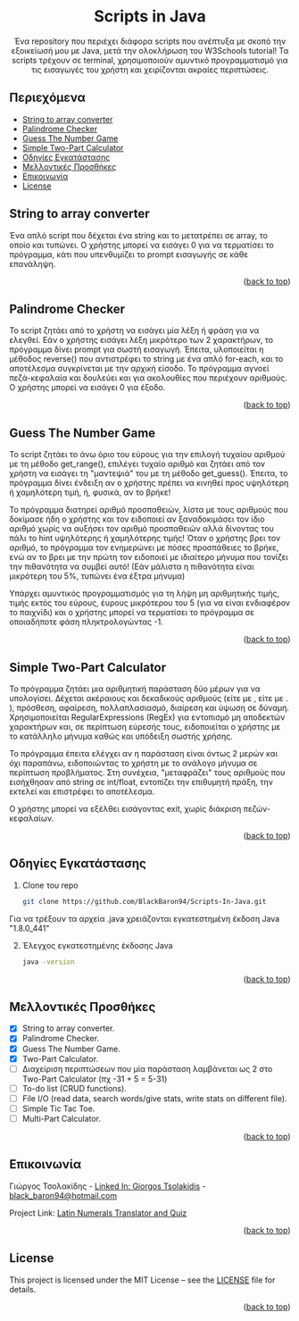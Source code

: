 <a id="readme-top"></a>
<div align="center">
  <h1 align="center">Scripts in Java</h1>

  <p align="center">
    Ένα repository που περιέχει διάφορα scripts που ανέπτυξα με σκοπό την εξοικείωσή μου με Java, μετά την ολοκλήρωση του W3Schools tutorial!
    Τα scripts τρέχουν σε terminal, χρησιμοποιούν αμυντικό προγραμματισμό για τις εισαγωγές του χρήστη και χειρίζονται ακραίες περιπτώσεις.
    </p>
</div>

## Περιεχόμενα
- [String to array converter](#String-to-array-converter)
- [Palindrome Checker](#Palindrome-Checker)
- [Guess The Number Game](#Guess-The-Number-Game)
- [Simple Two-Part Calculator](#Simple-Two-Part-Calculator)
- [Οδηγίες Εγκατάστασης](#οδηγίες-εγκατάστασης)
- [Μελλοντικές Προσθήκες](#μελλοντικές-προσθήκες)
- [Επικοινωνία](#επικοινωνία)
- [License](#license)


## String to array converter

Ένα απλό script που δέχεται ένα string και το μετατρέπει σε array, το οποίο και τυπώνει. 
Ο χρήστης μπορεί να εισάγει 0 για να τερματίσει το πρόγραμμα, κάτι που υπενθυμίζει το
prompt εισαγωγής σε κάθε επανάληψη.

<p align="right">(<a href="#readme-top">back to top</a>)</p>


## Palindrome Checker

Το script ζητάει από το χρήστη να εισάγει μία λέξη ή φράση για να ελεγθεί. Εάν ο χρήστης εισάγει
λέξη μικρότερο των 2 χαρακτήρων, το πρόγραμμα δίνει prompt για σωστή εισαγωγή.
Έπειτα, υλοποιείται η μέθοδος reverse() που αντιστρέφει το string με ένα απλό for-each, και το
αποτέλεσμα συγκρίνεται με την αρχική είσοδο. Το πρόγραμμα αγνοεί πεζά-κεφαλαία και δουλεύει και για
ακολουθίες που περιέχουν αριθμούς.
Ο χρήστης μπορεί να εισάγει 0 για έξοδο.

<p align="right">(<a href="#readme-top">back to top</a>)</p>

## Guess The Number Game

Το script ζητάει το άνω όριο του εύρους για την επιλογή τυχαίου αριθμού με τη μέθοδο get_range(), 
επιλέγει τυχαίο αριθμό και ζητάει από τον χρήστη να εισάγει τη "μαντεψιά" του με τη μέθοδο get_guess().
Έπειτα, το πρόγραμμα δίνει ένδειξη αν ο χρήστης πρέπει να κινηθεί προς υψηλότερη ή χαμηλότερη τιμή, ή, φυσικά,
αν το βρήκε! 

Το πρόγραμμα διατηρεί αριθμό προσπαθειών, λίστα με τους αριθμούς που δοκίμασε ήδη ο χρήστης και 
τον ειδοποιεί αν ξαναδοκιμάσει τον ίδιο αριθμό χωρίς να αυξήσει τον αριθμό προσπαθειών αλλά δίνοντας του πάλι
το hint υψηλότερης ή χαμηλότερης τιμής! Όταν ο χρήστης βρει τον αριθμό, το πρόγραμμα τον ενημερώνει με πόσες 
προσπάθειες το βρήκε, ενώ αν το βρει με την πρώτη τον ειδοποιεί με ιδιαίτερο μήνυμα που τονίζει την πιθανότητα
να συμβεί αυτό! (Εάν μάλιστα η πιθανότητα είναι μικρότερη του 5%, τυπώνει ένα έξτρα μήνυμα)

Υπάρχει αμυντικός προγραμματισμός για τη λήψη μη αριθμητικής τιμής, τιμής εκτός του εύρους, έυρους
μικρότερου του 5 (για να είναι ενδιαφέρον το παιχνίδι) και ο χρήστης μπορεί να τερματίσει το πρόγραμμα σε
οποιαδήποτε φάση πληκτρολογώντας -1.

<p align="right">(<a href="#readme-top">back to top</a>)</p>


## Simple Two-Part Calculator

Το πρόγραμμα ζητάει μια αριθμητική παράσταση δύο μέρων για να υπολογίσει. Δέχεται ακέραιους και δεκαδικούς 
αριθμούς (είτε με , είτε με . ), πρόσθεση, αφαίρεση, πολλαπλασιασμό, διαίρεση και ύψωση σε δύναμη.
Χρησιμοποιείται RegularExpressions (RegEx) για εντοπισμό μη αποδεκτών χαρακτήρων και, σε περίπτωση εύρεσής
τους, ειδοποιείται ο χρήστης με το κατάλληλο μήνυμα καθώς και υπόδειξη σωστής χρήσης.

Το πρόγραμμα έπειτα ελέγχει αν η παράσταση είναι όντως 2 μερών και όχι παραπάνω, ειδοποιώντας το χρήστη
με το ανάλογο μήνυμα σε περίπτωση προβλήματος. Στη συνέχεια, "μεταφράζει" τους αριθμούς που εισήχθησαν από
string σε int/float, εντοπίζει την επιθυμητή πράξη, την εκτελεί και επιστρέφει το αποτέλεσμα.

Ο χρήστης μπορεί να εξέλθει εισάγοντας exit, χωρίς διάκριση πεζών-κεφαλαίων.

<p align="right">(<a href="#readme-top">back to top</a>)</p>


## Οδηγίες Εγκατάστασης

1. Clone του repo
   ```sh
   git clone https://github.com/BlackBaron94/Scripts-In-Java.git
   ```

Για να τρέξουν τα αρχεία .java χρειάζονται εγκατεστημένη έκδοση Java "1.8.0_441"

2. Έλεγχος εγκατεστημένης έκδοσης Java
   ```sh
   java -version
   ```

<p align="right">(<a href="#readme-top">back to top</a>)</p>


## Μελλοντικές Προσθήκες

- [X] String to array converter.
- [X] Palindrome Checker.
- [X] Guess The Number Game.
- [X] Two-Part Calculator.
- [ ] Διαχείριση περιπτώσεων που μία παράσταση λαμβάνεται ως 2 στο Two-Part Calculator (πχ -31 + 5 = 5-31)
- [ ] To-do list (CRUD functions).
- [ ] File I/O (read data, search words/give stats, write stats on different file).
- [ ] Simple Tic Tac Toe.
- [ ] Multi-Part Calculator.

<p align="right">(<a href="#readme-top">back to top</a>)</p>


## Επικοινωνία

Γιώργος Τσολακίδης - [Linked In: Giorgos Tsolakidis](https://www.linkedin.com/in/black-baron/) - black_baron94@hotmail.com 

Project Link: [Latin Numerals Translator and Quiz](https://github.com/BlackBaron94/Latin-Numerals-Translator-and-Quiz)

<p align="right">(<a href="#readme-top">back to top</a>)</p>

## License


This project is licensed under the MIT License – see the [LICENSE](./LICENSE) file for details.

<p align="right">(<a href="#readme-top">back to top</a>)</p>
